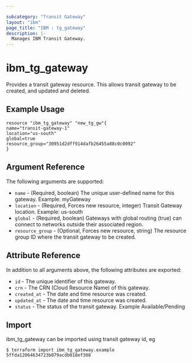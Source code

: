 ```yaml
---

subcategory: "Transit Gateway"
layout: "ibm"
page_title: "IBM : tg_gateway"
description: |-
  Manages IBM Transit Gateway.
---
```


# ibm\_tg_gateway

Provides a transit gateway resource. This allows transit gateway to be created, and updated and deleted.

## Example Usage

```hcl
resource "ibm_tg_gateway" "new_tg_gw"{
name="transit-gateway-1"
location="us-south"
global=true
resource_group="30951d2dff914dafb26455a88c0c0092"
}  
```

## Argument Reference

The following arguments are supported:

* `name` - (Required, boolean) The unique user-defined name for this gateway. Example: myGateway
* `location` - (Required, Forces new resource, integer) Transit Gateway location. Example: us-south
* `global` - (Required, boolean) Gateways with global routing (true) can connect to networks outside their associated region.
* `resource_group` - (Optional, Forces new resource, string) The resource group ID where the transit gateway to be created.

## Attribute Reference

In addition to all arguments above, the following attributes are exported:

* `id` - The unique identifier of this gateway. 
* `crn` - The CRN (Cloud Resource Name) of this gateway.
* `created_at` - The date and time resource was created.
* `updated_at` - The date and time resource was created.
* `status` - The status of the transit gateway. Example Available/Pending


## Import

ibm_tg_gateway can be imported using transit gateway id, eg

```
$ terraform import ibm_tg_gateway.example 5ffda12064634723b079acdb018ef308
```